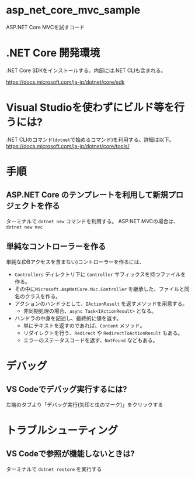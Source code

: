 # asp_net_core_mvc_sample
ASP.NET Core MVCを試すコード

# .NET Core 開発環境

.NET Core SDKをインストールする。内部には.NET CLIも含まれる。

https://docs.microsoft.com/ja-jp/dotnet/core/sdk

# Visual Studioを使わずにビルド等を行うには?

.NET CLIのコマンド(`dotnet`で始めるコマンド)を利用する。詳細は以下。
https://docs.microsoft.com/ja-jp/dotnet/core/tools/


# 手順

## ASP.NET Core のテンプレートを利用して新規プロジェクトを作る

ターミナルで `dotnet new` コマンドを利用する。
ASP.NET MVCの場合は、`dotnet new mvc` 

## 単純なコントローラーを作る

単純な(DBアクセスを含まない)コントローラーを作るには、

- `Controllers` ディレクトリ下に `Controller` サフィックスを持つファイルを作る。
- その中に`Microsoft.AspNetCore.Mvc.Controller` を継承した、ファイルと同名のクラスを作る。
- アクションのハンドラとして、`IActionResult` を返すメソッドを用意する。
  - 非同期処理の場合、`async Task<IActionResult>` となる。
- ハンドラの中身を記述し、最終的に値を返す。
  - 単にテキストを返すのであれば、`Content` メソッド。
  - リダイレクトを行う、`Redirect` や `RedirectToActionResult` もある。
  - エラーのステータスコードを返す、`NotFound` などもある。

# デバッグ
## VS Codeでデバッグ実行するには?

左端のタブより「デバッグ実行(矢印と虫のマーク)」をクリックする

# トラブルシューティング

## VS Codeで参照が機能しないときは?

ターミナルで `dotnet restore` を実行する
